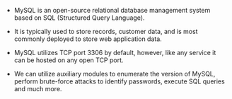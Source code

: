 
+ MySQL is an open-source relational database management system based on SQL (Structured Query Language).

+ It is typically used to store records, customer data, and is most commonly deployed to store web application data.

+ MySQL utilizes TCP port 3306 by default, however, like any service it can be hosted on any open TCP port.

+ We can utilize auxiliary modules to enumerate the version of MySQL, perform brute-force attacks to identify passwords, execute SQL queries and much more.